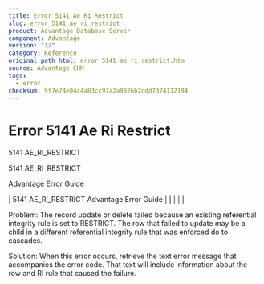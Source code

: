 ```yaml
---
title: Error 5141 Ae Ri Restrict
slug: error_5141_ae_ri_restrict
product: Advantage Database Server
component: Advantage
version: "12"
category: Reference
original_path_html: error_5141_ae_ri_restrict.htm
source: Advantage CHM
tags:
  - error
checksum: 9f7e74e04c4a83cc97a2a9026b2ddd7374112194
---
```


# Error 5141 Ae Ri Restrict

5141 AE\_RI\_RESTRICT

5141 AE\_RI\_RESTRICT

Advantage Error Guide

| 5141 AE\_RI\_RESTRICT  Advantage Error Guide |  |  |  |  |

Problem: The record update or delete failed because an existing referential integrity rule is set to RESTRICT. The row that failed to update may be a child in a different referential integrity rule that was enforced do to cascades.

Solution: When this error occurs, retrieve the text error message that accompanies the error code. That text will include information about the row and RI rule that caused the failure.
